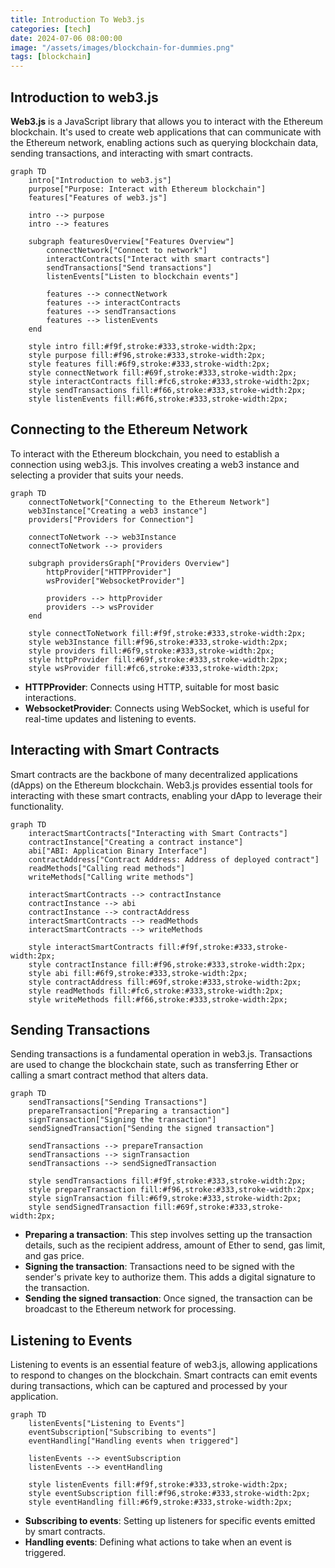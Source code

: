 ```yaml
---
title: Introduction To Web3.js
categories: [tech]
date: 2024-07-06 08:00:00
image: "/assets/images/blockchain-for-dummies.png"
tags: [blockchain]
---
```




## Introduction to web3.js

**Web3.js** is a JavaScript library that allows you to interact with the Ethereum blockchain. It's used to create web applications that can communicate with the Ethereum network, enabling actions such as querying blockchain data, sending transactions, and interacting with smart contracts.

```mermaid
graph TD
    intro["Introduction to web3.js"]
    purpose["Purpose: Interact with Ethereum blockchain"]
    features["Features of web3.js"]
    
    intro --> purpose
    intro --> features
    
    subgraph featuresOverview["Features Overview"]
        connectNetwork["Connect to network"]
        interactContracts["Interact with smart contracts"]
        sendTransactions["Send transactions"]
        listenEvents["Listen to blockchain events"]
        
        features --> connectNetwork
        features --> interactContracts
        features --> sendTransactions
        features --> listenEvents
    end
    
    style intro fill:#f9f,stroke:#333,stroke-width:2px;
    style purpose fill:#f96,stroke:#333,stroke-width:2px;
    style features fill:#6f9,stroke:#333,stroke-width:2px;
    style connectNetwork fill:#69f,stroke:#333,stroke-width:2px;
    style interactContracts fill:#fc6,stroke:#333,stroke-width:2px;
    style sendTransactions fill:#f66,stroke:#333,stroke-width:2px;
    style listenEvents fill:#6f6,stroke:#333,stroke-width:2px;

```

## Connecting to the Ethereum Network

To interact with the Ethereum blockchain, you need to establish a connection using web3.js. This involves creating a web3 instance and selecting a provider that suits your needs.


```mermaid
graph TD
    connectToNetwork["Connecting to the Ethereum Network"]
    web3Instance["Creating a web3 instance"]
    providers["Providers for Connection"]
    
    connectToNetwork --> web3Instance
    connectToNetwork --> providers
    
    subgraph providersGraph["Providers Overview"]
        httpProvider["HTTPProvider"]
        wsProvider["WebsocketProvider"]
        
        providers --> httpProvider
        providers --> wsProvider
    end
    
    style connectToNetwork fill:#f9f,stroke:#333,stroke-width:2px;
    style web3Instance fill:#f96,stroke:#333,stroke-width:2px;
    style providers fill:#6f9,stroke:#333,stroke-width:2px;
    style httpProvider fill:#69f,stroke:#333,stroke-width:2px;
    style wsProvider fill:#fc6,stroke:#333,stroke-width:2px;

```

- **HTTPProvider**: Connects using HTTP, suitable for most basic interactions.
- **WebsocketProvider**: Connects using WebSocket, which is useful for real-time updates and listening to events.

## Interacting with Smart Contracts

Smart contracts are the backbone of many decentralized applications (dApps) on the Ethereum blockchain. Web3.js provides essential tools for interacting with these smart contracts, enabling your dApp to leverage their functionality.


```mermaid
graph TD
    interactSmartContracts["Interacting with Smart Contracts"]
    contractInstance["Creating a contract instance"]
    abi["ABI: Application Binary Interface"]
    contractAddress["Contract Address: Address of deployed contract"]
    readMethods["Calling read methods"]
    writeMethods["Calling write methods"]
    
    interactSmartContracts --> contractInstance
    contractInstance --> abi
    contractInstance --> contractAddress
    interactSmartContracts --> readMethods
    interactSmartContracts --> writeMethods
    
    style interactSmartContracts fill:#f9f,stroke:#333,stroke-width:2px;
    style contractInstance fill:#f96,stroke:#333,stroke-width:2px;
    style abi fill:#6f9,stroke:#333,stroke-width:2px;
    style contractAddress fill:#69f,stroke:#333,stroke-width:2px;
    style readMethods fill:#fc6,stroke:#333,stroke-width:2px;
    style writeMethods fill:#f66,stroke:#333,stroke-width:2px;

```

## Sending Transactions

Sending transactions is a fundamental operation in web3.js. Transactions are used to change the blockchain state, such as transferring Ether or calling a smart contract method that alters data.

```mermaid
graph TD
    sendTransactions["Sending Transactions"]
    prepareTransaction["Preparing a transaction"]
    signTransaction["Signing the transaction"]
    sendSignedTransaction["Sending the signed transaction"]
    
    sendTransactions --> prepareTransaction
    sendTransactions --> signTransaction
    sendTransactions --> sendSignedTransaction
    
    style sendTransactions fill:#f9f,stroke:#333,stroke-width:2px;
    style prepareTransaction fill:#f96,stroke:#333,stroke-width:2px;
    style signTransaction fill:#6f9,stroke:#333,stroke-width:2px;
    style sendSignedTransaction fill:#69f,stroke:#333,stroke-width:2px;

```

- **Preparing a transaction**: This step involves setting up the transaction details, such as the recipient address, amount of Ether to send, gas limit, and gas price.
- **Signing the transaction**: Transactions need to be signed with the sender's private key to authorize them. This adds a digital signature to the transaction.
- **Sending the signed transaction**: Once signed, the transaction can be broadcast to the Ethereum network for processing.


## Listening to Events

Listening to events is an essential feature of web3.js, allowing applications to respond to changes on the blockchain. Smart contracts can emit events during transactions, which can be captured and processed by your application.

```mermaid
graph TD
    listenEvents["Listening to Events"]
    eventSubscription["Subscribing to events"]
    eventHandling["Handling events when triggered"]
    
    listenEvents --> eventSubscription
    listenEvents --> eventHandling
    
    style listenEvents fill:#f9f,stroke:#333,stroke-width:2px;
    style eventSubscription fill:#f96,stroke:#333,stroke-width:2px;
    style eventHandling fill:#6f9,stroke:#333,stroke-width:2px;

```

- **Subscribing to events**: Setting up listeners for specific events emitted by smart contracts.
- **Handling events**: Defining what actions to take when an event is triggered.
